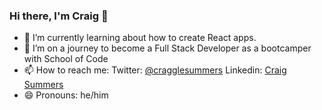 ### Hi there, I'm Craig 👋

- 🔭 I’m currently learning about how to create React apps.
- 🌱 I’m on a journey to become a Full Stack Developer as a bootcamper with School of Code
- 📫 How to reach me: Twitter: <a href="https://twitter.com/cragglesummers">@cragglesummers</a> Linkedin: <a href = "https://www.linkedin.com/in/craig-summers-85231a34/">Craig Summers</a>
- 😄 Pronouns: he/him

<!--
**AlphaPentagon/alphapentagon** is a ✨ _special_ ✨ repository because its `README.md` (this file) appears on your GitHub profile.

Here are some ideas to get you started:

- 🔭 I’m currently working on reviewing some basic Javascript.
- 🌱 I’m currently learning with School of Code
- 👯 I’m looking to collaborate on ...
- 🤔 I’m looking for help with ...
- 💬 Ask me about ...
- 📫 How to reach me: Twitter: @cragglesummers Linkedin: https://www.linkedin.com/in/craig-summers-85231a34/
- 😄 Pronouns: he/him
- ⚡ Fun fact: ...
-->

